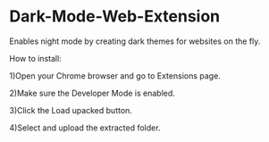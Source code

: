 # Dark-Mode-Web-Extension
Enables night mode by creating dark themes for websites on the fly.

How to install:

1)Open your Chrome browser and go to Extensions page.

2)Make sure the Developer Mode is enabled.

3)Click the Load upacked button.

4)Select and upload the extracted folder.
